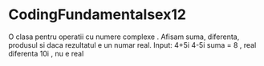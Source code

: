 # CodingFundamentalsex12

O clasa pentru operatii cu numere complexe . Afisam suma, diferenta, produsul si daca rezultatul e un numar real.
Input:
4+5i
4-5i
suma = 8 , real
diferenta 10i , nu e real
